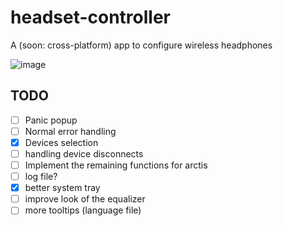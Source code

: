# headset-controller
A (soon: cross-platform) app to configure wireless headphones

![image](https://user-images.githubusercontent.com/5053369/222571854-e99f5230-6417-4330-a4b5-110464803aed.png)



## TODO

- [ ] Panic popup
- [ ] Normal error handling
- [x] Devices selection
- [ ] handling device disconnects
- [ ] Implement the remaining functions for arctis
- [ ] log file?
- [x] better system tray
- [ ] improve look of the equalizer
- [ ] more tooltips (language file)
